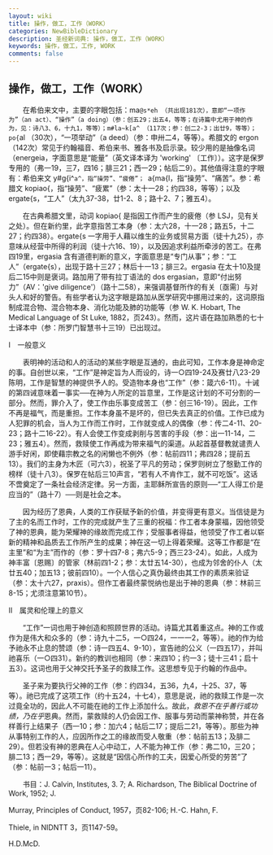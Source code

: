 ```yaml
---
layout: wiki
title: 操作，做工，工作（WORK）
categories: NewBibleDictionary
description: 圣经新词典: 操作，做工，工作（WORK）
keywords: 操作，做工，工作, WORK
comments: false
---
```


## 操作，做工，工作（WORK）

　　在希伯来文中，主要的字眼包括：ma`@s*eh （共出现181次），意即“一项作为”（an act）、“操作”（a doing）（参：创五29；出五4，等等；在诗篇中尤用于神的作为，见：诗八3、6，十九1，等等）；m#la~k[a^ （117次；参：创二2-3；出廿9，等等）；po{`al （30次），“一项举动”（a deed）（参：申卅二4，等等）。希腊文的 ergon（142次）常见于约翰福音、希伯来书、雅各书及启示录。较少用的是抽像名词（energeia，字面意思是“能量”（英文译本译为 'working' 〔工作〕）。这字是保罗专用的（弗一19，三7，四16；腓三21；西一29；帖后二9）。其他值得注意的字眼有：希伯来文 y#g{i^`a^，指“操劳”、“疲倦”； `a{ma{l，指“操劳”、“痛苦”。参：希腊文 kopiao{，指“操劳”、“疲累”（参：太十一28；约四38，等等）；以及 ergate{s，“工人”（太九37-38，廿1-2、8；路十2、7；雅五4）。

　　在古典希腊文里，动词 kopiao{ 是指因工作而产生的疲倦（参 LSJ，见有关之处）。但在新约里，此字意指苦工本身（参：太六28，十一28；路五5，十二27；约四38）。ergate{s 一字用于人藉以维生的业务或贸易方面（徒十九25），亦意味从经营中所得的利润（徒十六16、19），以及因追求利益所牵涉的苦工。在弗四19里，ergasia 含有道德判断的意义，字面意思是“专门从事”；参：“工人”（ergate{s），出现于路十三27；林后十一13；腓三2。ergasia 在太十10及提后二15中则是褒词。路加用了带有拉丁语法的 dos ergasian，意即“付出努力”（AV：'give diligence'）（路十二58），来强调基督所作的有关〔亟需〕与对头人和好的警告。有些学者认为这字眼是路加从医学研究中挪用过来的，这词原指制成混合物、混合物本身、消化功能及肺的功能等（参 W. K. Hobart, The Medical Language of St Luke, 1882，页243）。然而，这片语在路加熟悉的七十士译本中（参：所罗门智慧书十三19）已出现过。

Ⅰ　一般意义

　　表明神的活动和人的活动的某些字眼是互通的，由此可知，工作本身是神命定的事。自创世以来，“工作”是神定旨为人而设的，诗一○四19-24及赛廿八23-29陈明，工作是智慧的神提供予人的。受造物本身也“工作”（参：箴六6-11）。十诫的第四诫意味着一事实──在神为人所定的旨意里，工作是这计划的不可分割的一部分。然而，罪介入了，使工作由乐事变成苦工（参：创三16-19）。因此，工作不再是福气，而是重担。工作本身虽不是坏的，但已失去真正的价值。工作已成为人犯罪的机会，当人为工作而工作时，工作就变成人的偶像（参：传二4-11、20-23；路十二16-22）。有人会使工作变成剥削与苦害的手段（参：出一11-14，二23；雅五4）。然而，救赎使工作再成为带来福气的渠道。从起首基督教就谴责人游手好闲，即使藉宗教之名的闲懒也不例外（参：帖前四11；弗四28；提前五13）。我们的主身为木匠（可六3），祝圣了平凡的劳动；保罗则树立了慇勤工作的榜样（徒十八3）。保罗在帖后三10声言，“若有人不肯作工，就不可吃饭”。这话不啻奠定了一条社会经济定律。另一方面，主耶稣所宣告的原则──“工人得工价是应当的”（路十7）──则是社会之本。

　　因为经历了恩典，人类的工作获赋予新的价值，并变得更有意义。当信徒是为了主的名而工作时，工作的完成就产生了三重的祝福：作工者本身蒙福，因他领受了神的恩典，能为荣耀神的缘故而完成工作；受服事者得益，他领受了作工者以崭新的精神和品质去工作所产生的成果；神在这一切上得着荣耀。这等工作都是“在主里”和“为主”而作的（参：罗十四7-8；弗六5-9；西三23-24）。如此，人成为神丰富〔恩赐〕的管家（林前四1-2；参：太廿五14-30），也成为邻舍的仆人（太廿五40；加五13；彼前四10）。一个人信心之真伪最终由其工作的素质来验证（参：太十六27，praxis）。但作工者最终蒙悦纳也是出于神的恩典（参：林前三8-15；尤须注意第10节）。

Ⅱ　属灵和伦理上的意义

　　“工作”一词也用于神创造和照顾世界的活动。诗篇尤其着重这点。神的工作或作为是伟大和众多的（参：诗九十二5，一○四24，一一一2，等等）。祂的作为给予祂永不止息的赞颂（参：诗一四五4、9-10），宣告祂的公义（一四五17），并叫祂喜乐（一○四31）。新约的教训也相同（参：来四10；约一3；徒十三41；启十五3）。这词也用于父神交托予圣子的救赎工作。这思想专见于约翰的作品中。

　　圣子来为要执行父神的工作（参：约四34，五36，九4，十25、37，等等）。祂已完成了这项工作（约十五24，十七4），意思是说，祂的救赎工作是一次过竟全功的，因此人不可能在祂的工作上添加什么。故此，*救恩不在乎善行或功绩，乃在乎*恩典。然而，蒙救赎的人仍会因工作、服事与劳动而蒙神称赞，并在各样善行上结果子（西一10；参：加六4；帖后二17；提后二21，等等）。那些为神从事特别工作的人，应因所作之工的缘故而受人敬重（参：帖前五13；及腓二29）。但若没有神的恩典在人心中动工，人不能为神工作（参：弗二10，三20；腓二13；西一29，等等）。这就是“因信心所作的工夫，因爱心所受的劳苦”了（参：帖前一3；帖后一11）。

　　书目：J. Calvin, Institutes, 3. 7; A. Richardson, The Biblical Doctrine of Work, 1952; J.

Murray, Principles of Conduct, 1957，页82-106; H.-C. Hahn, F.

Thiele, in NIDNTT 3，页1147-59。

H.D.McD.








